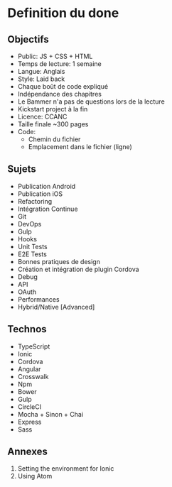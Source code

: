 # Definition du done

## Objectifs
- Public: JS + CSS + HTML
- Temps de lecture: 1 semaine
- Langue: Anglais
- Style: Laid back
- Chaque boût de code expliqué
- Indépendance des chapitres
- Le Bammer n'a pas de questions lors de la lecture
- Kickstart project à la fin
- Licence: CCANC
- Taille finale ~300 pages
- Code:
	- Chemin du fichier
	- Emplacement dans le fichier (ligne)

## Sujets
- Publication Android
- Publication iOS
- Refactoring
- Intégration Continue
- Git
- DevOps
- Gulp
- Hooks
- Unit Tests
- E2E Tests
- Bonnes pratiques de design
- Création et intégration de plugin Cordova
- Debug
- API
- OAuth
- Performances
- Hybrid/Native [Advanced]


## Technos
- TypeScript
- Ionic
- Cordova
- Angular
- Crosswalk
- Npm
- Bower
- Gulp
- CircleCI
- Mocha + Sinon + Chai
- Express
- Sass

## Annexes
1. Setting the environment for Ionic
2. Using Atom
